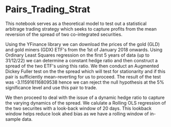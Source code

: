 # Pairs_Trading_Strat
This notebook serves as a theoretical model to test out a statistical arbitrage trading strategy which seeks 
to capture profits from the mean reversion of the spread of two co-integrated securities.

Using the YFinance library we can download the prices of the gold (GLD) and gold miners (GDX) ETF's from the 
1st of January 2018 onwards.
Using Ordinary Least Squares regression on the first 5 years of data (up to 31/12/22)  we can determine a constant hedge ratio and then 
construct a spread of the two ETF's using this ratio. We then conduct an Augmented Dickey Fuller test on the the spread which will test 
for stationarity and if this pair is sufficiently mean-reverting for us to proceed.
The result of the test was -3.115916116809538 hence we can reject the null hypothesis at the 5% significance level and use this pair to trade.

We then proceed to deal with the issue of a dynamic hedge ratio to capture the varying dynamics of the spread.
We calulate a Rolling OLS regression of the two securites with a look-back window of 20 days. This lookback window helps reduce look ahed bias as 
we have a rolling window of in-sample data.


